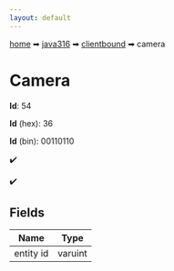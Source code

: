 ```yaml
---
layout: default
---
```


[home](/) ➡ [java316](/protocol/java316) ➡ [clientbound](/protocol/java316/clientbound) ➡ camera

# Camera

**Id**: 54

**Id** (hex): 36

**Id** (bin): 00110110

✔️

✔️

## Fields

Name | Type
---|---
entity id | varuint

